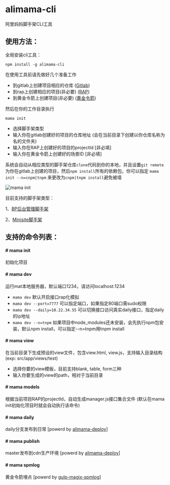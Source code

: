 # alimama-cli
阿里妈妈脚手架CLI工具

## 使用方法：

全局安装cli工具：

    npm install -g alimama-cli

在使用工具前请先做好几个准备工作

  + 到gitlab上创建项目相应的仓库 ([Gitlab](http://gitlab.alibaba-inc.com))
  + 到rap上创建相应的项目(非必要) ([RAP](http://rap.alibaba-inc.com))
  + 到黄金令箭上创建项目(非必要) ([黄金令箭](http://log.alibaba-inc.com/gold/part/index.htm))

然后在你的工作目录执行

    mama init

  + 选择脚手架类型
  + 输入你在gitlab创建好的项目的仓库地址 (会在当前目录下创建以你仓库名称为名的文件夹)
  + 输入你在RAP上创建好的项目的projectId [非必填]
  + 输入你在黄金令箭上创建好的场景ID [非必填]

系统会自动从相应类型的脚手架仓库`clone`代码到你的本地，并且设置`git remote`为你在gitlab上创建的项目，然后`npm install`所有的依赖包，你可以指定 `mama init --n=cnpm|tnpm` 来更改为`cnpm|tnpm install`避免被墙

  ![mama init](https://img.alicdn.com/tps/TB1t7dFOVXXXXbSaXXXXXXXXXXX-690-384.png)


目前支持的脚手架类型：

1、[BP后台管理脚手架](http://gitlab.alibaba-inc.com/thx/scaffold)

2、[Minisite脚手架](http://gitlab.alibaba-inc.com/mm/minisite-scaffold)

## 支持的命令列表：

#### # mama init

初始化项目

#### # mama dev

运行mat本地服务器，默认端口1234，请访问localhost:1234

  + `mama dev` 默认开启接口rap化模拟
  + `mama dev --port=7777` 可以指定端口，如果指定80端口需sudo权限
  + `mama dev --daily=10.22.34.55` 可以切换接口访问真实daily接口，指定daily的ip地址
  + `mama dev --n=tnpm` 如果项目中node_modules还未安装，会先执行npm包安装，默认npm install，可以指定--n=tnpm用tnpm install


#### # mama view

在当前目录下生成预设的view文件，包含view.html, view.js，支持输入目录结构(exp: src/app/views/test)

  + 选择你要的view模板，目前支持blank, table, form三种
  + 输入你要生成的view的path，相对于当前目录


#### # mama models

根据当前项目RAP的projectId，自动生成manager.js接口集合文件 (默认在mama init初始化项目时就会自动执行该命令)


#### # mama daily

daily分支发布到日常 [powerd by [alimama-deploy](https://www.npmjs.com/package/alimama-deploy)]


#### # mama publish

master发布到cdn生产环境 [powerd by [alimama-deploy](https://www.npmjs.com/package/alimama-deploy)]


#### # mama spmlog

黄金令箭埋点 [powerd by [gulp-magix-spmlog](https://www.npmjs.com/package/gulp-magix-spmlog)]
